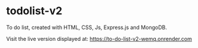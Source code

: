 # todolist-v2
To do list, created with HTML, CSS, Js, Express.js and MongoDB.

Visit the live version displayed at: https://to-do-list-v2-wemq.onrender.com
